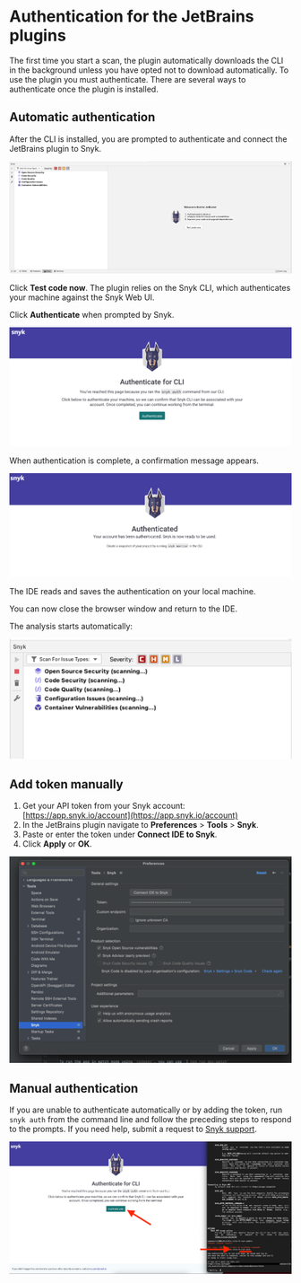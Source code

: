# Authentication for the JetBrains plugins

The first time you start a scan, the plugin automatically downloads the CLI in the background unless you have opted not to download automatically. To use the plugin you must authenticate. There are several ways to authenticate once the plugin is installed.

## Automatic authentication

After the CLI is installed, you are prompted to authenticate and connect the JetBrains plugin to Snyk.

![Prompt to authenticate and start testing your code.](<../../.gitbook/assets/Screenshot 2022-02-10 at 17.07.52.png>)

Click **Test code now**. The plugin relies on the Snyk CLI, which authenticates your machine against the Snyk Web UI.

Click **Authenticate** when prompted by Snyk.

![Prompt to authenticate](../../.gitbook/assets/screen-shot-2021-09-29-at-4.04.29-pm.png)

When authentication is complete, a confirmation message appears.

![Authenticated confirmation message](../../.gitbook/assets/screen-shot-2021-09-29-at-4.05.55-pm.png)

The IDE reads and saves the authentication on your local machine.

You can now close the browser window and return to the IDE.

The analysis starts automatically:

![Analysis by JetBrains plugin](<../../.gitbook/assets/Screenshot 2022-02-10 at 17.26.44.png>)

## Add token manually

1. Get your API token from your Snyk account: [https://app.snyk.io/account](https://app.snyk.io/account)
2. In the JetBrains plugin navigate to **Preferences** > **Tools** > **Snyk**.
3. Paste or enter the token under **Connect IDE to Snyk**.
4. Click **Apply** or **OK**.

![Connect IDE to Snyk token](../../.gitbook/assets/screen-shot-2021-09-30-at-8.10.21-am.png)

## Manual authentication

If you are unable to authenticate automatically or by adding the token, run `snyk auth` from the command line and follow the preceding steps to respond to the prompts. If you need help, submit a request to [Snyk support](https://snyk.zendesk.com/agent/dashboard).

![Prompt from authentication using snyk auth](../../.gitbook/assets/screen-shot-2021-09-29-at-3.57.26-pm.png)

##
